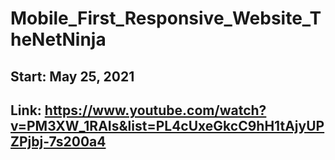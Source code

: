 # Mobile_First_Responsive_Website_TheNetNinja

## Start: May 25, 2021

## Link: https://www.youtube.com/watch?v=PM3XW_1RAIs&list=PL4cUxeGkcC9hH1tAjyUPZPjbj-7s200a4
